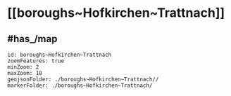 # [[boroughs~Hofkirchen~Trattnach]]


## #has_/map  



```leaflet
id: boroughs~Hofkirchen~Trattnach
zoomFeatures: true 
minZoom: 2 
maxZoom: 18
geojsonFolder: ./boroughs~Hofkirchen~Trattnach//
markerFolder: ./boroughs~Hofkirchen~Trattnach/
```

